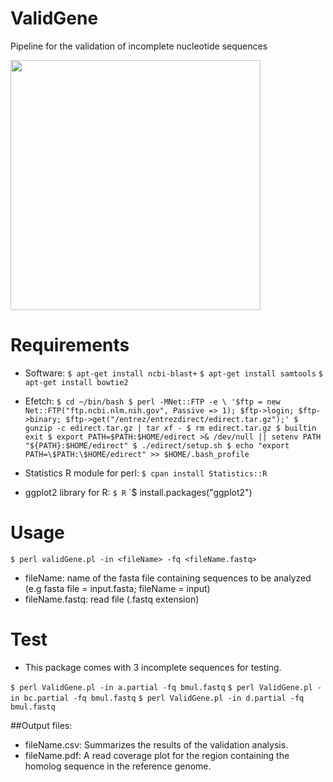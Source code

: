 # ValidGene
Pipeline for the validation of incomplete nucleotide sequences

<img src="DSG_doodle.png" width="400">

# Requirements

* Software:
`$ apt-get install ncbi-blast+`
`$ apt-get install samtools`
`$ apt-get install bowtie2`
* Efetch:
`$ cd ~/bin/bash
$ perl -MNet::FTP -e \
    '$ftp = new Net::FTP("ftp.ncbi.nlm.nih.gov", Passive => 1);
    $ftp->login; $ftp->binary;
    $ftp->get("/entrez/entrezdirect/edirect.tar.gz");'
$ gunzip -c edirect.tar.gz | tar xf -
$ rm edirect.tar.gz
$ builtin exit
$ export PATH=$PATH:$HOME/edirect >& /dev/null || setenv PATH "${PATH}:$HOME/edirect"
$ ./edirect/setup.sh
$ echo "export PATH=\$PATH:\$HOME/edirect" >> $HOME/.bash_profile`


* Statistics R module for perl:
`$ cpan install Statistics::R`

* ggplot2 library for R:
`$ R`
`$ install.packages("ggplot2")

# Usage

`$ perl validGene.pl -in <fileName> -fq <fileName.fastq>`

* fileName: name of the fasta file containing sequences to be analyzed (e.g fasta file = input.fasta; fileName = input)
* fileName.fastq: read file (.fastq extension)

# Test

* This package comes with 3 incomplete sequences for testing.

`$ perl ValidGene.pl -in a.partial -fq bmul.fastq`
`$ perl ValidGene.pl -in bc.partial -fq bmul.fastq`
`$ perl ValidGene.pl -in d.partial -fq bmul.fastq`

##Output files:
* fileName.csv: Summarizes the results of the validation analysis.
* fileName.pdf: A read coverage plot for the region containing the homolog sequence in the reference genome.
